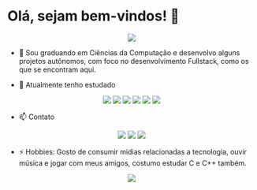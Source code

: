 # Olá, sejam bem-vindos! 👋

<div align=center>
  <a href="https://github.com/anuraghazra/github-readme-stats">
    <img src="https://github-readme-stats.vercel.app/api?username=victorHQ&show_icons=true&theme=radical"/>
  </a>
</div>

- 💬 Sou graduando em Ciências da Computação e desenvolvo alguns projetos autônomos, com foco no desenvolvimento Fullstack, como os que se encontram aqui.

- 🌱 Atualmente tenho estudado <br>
<p align="center">
  <img src="https://img.shields.io/static/v1?label=&message=SASS&color=f0a5ca&style=for-the-badge&logo=sass"/>
  <img src="https://img.shields.io/static/v1?label=&message=CSS3&color=1572B6&style=for-the-badge&logo=css3"/>
  <img src="https://img.shields.io/static/v1?label=&message=HTML5&color=E34F26&logoColor=white&style=for-the-badge&logo=html5"/>
  <img src="https://img.shields.io/static/v1?label=&message=JavaScript&color=0d0c0c&style=for-the-badge&logo=JavaScript"/>
  <img src="https://img.shields.io/static/v1?label=&message=PHP&color=9c9fc9&style=for-the-badge&logo=php"/>
  <img src="https://img.shields.io/static/v1?label=&message=MySQL&color=4479A1&logoColor=white&style=for-the-badge&logo=mysql"/>
</p>

- 📫 Contato 
<p align="center">
  <a href="https://www.linkedin.com/in/victorqueiroga/"><img src="https://img.shields.io/static/v1?label=&message=LinkedIn&color=0A66C2&style=for-the-badge&logo=LinkedIn"/></a> <a href="mailto:victor.vqs@hotmail.com"><img src="https://img.shields.io/static/v1?label=&message=E-mail&color=0078D4&style=for-the-badge&logo=microsoft-outlook"/></a> <img src="https://img.shields.io/static/v1?label=&message=VictorHQ8194&color=5865F2&style=for-the-badge&logoColor=white&logo=discord"/>
</p>

- ⚡ Hobbies: Gosto de consumir midias relacionadas a tecnologia, ouvir música e jogar com meus amigos, costumo estudar C e C++ também.

<div align=center>
  <a href="https://github.com/anuraghazra/convoychat">
    <img src="https://github-readme-stats.vercel.app/api/top-langs/?username=victorHQ&layout=compact&theme=radical"/>
  </a>
</div>
